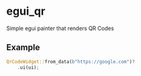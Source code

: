 # egui_qr

Simple egui painter that renders QR Codes

## Example

```rust
QrCodeWidget::from_data(b"https://google.com")?
    .ui(ui);
```